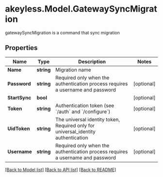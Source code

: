 # akeyless.Model.GatewaySyncMigration
gatewaySyncMigration is a command that sync migration
## Properties

Name | Type | Description | Notes
------------ | ------------- | ------------- | -------------
**Name** | **string** | Migration name | 
**Password** | **string** | Required only when the authentication process requires a username and password | [optional] 
**StartSync** | **bool** |  | [optional] 
**Token** | **string** | Authentication token (see &#x60;/auth&#x60; and &#x60;/configure&#x60;) | [optional] 
**UidToken** | **string** | The universal identity token, Required only for universal_identity authentication | [optional] 
**Username** | **string** | Required only when the authentication process requires a username and password | [optional] 

[[Back to Model list]](../README.md#documentation-for-models) [[Back to API list]](../README.md#documentation-for-api-endpoints) [[Back to README]](../README.md)


